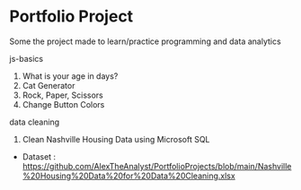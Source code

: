 # Portfolio Project

Some the project made to learn/practice programming and data analytics

js-basics
1. What is your age in days?
2. Cat Generator
3. Rock, Paper, Scissors
4. Change Button Colors

data cleaning
1. Clean Nashville Housing Data using Microsoft SQL
- Dataset : https://github.com/AlexTheAnalyst/PortfolioProjects/blob/main/Nashville%20Housing%20Data%20for%20Data%20Cleaning.xlsx

